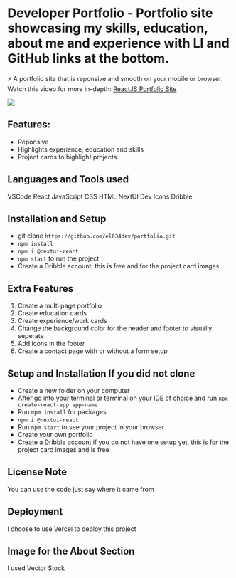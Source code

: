 # Developer Portfolio - Portfolio site showcasing my skills, education, about me and experience with LI and GitHub links at the bottom.

⚡️ A portfolio site that is reponsive and smooth on your mobile or browser.
Watch this video for more in-depth: <a href="https://www.youtube.com/watch?v=j0yZc2yfa7o" target="__blank">ReactJS Portfolio Site</a>

<img src="https://user-images.githubusercontent.com/84924260/198107344-a2e6b6b2-705e-4070-b51c-4d49ff2dc47a.png" />

## Features: 
- Reponsive
- Highlights experience, education and skills
- Project cards to highlight projects

## Languages and Tools used
VSCode
React
JavaScript
CSS
HTML
NextUI
Dev Icons
Dribble

## Installation and Setup 

- git clone `https://github.com/el634dev/portfolio.git`
- `npm install`
- `npm i @nextui-react`
- `npm start` to run the project
- Create a Dribble account, this is free and for the project card images

## Extra Features

1. Create a multi page portfolio
2. Create education cards
3. Create experience/work cards
4. Change the background color for the header and footer to visually seperate 
5. Add icons in the footer
6. Create a contact page with or without a form setup 

## Setup and Installation If you did not clone
- Create a new folder on your computer
- After go into your terminal or terminal on your IDE of choice and run `npx create-react-app app-name`
- Run `npm install` for packages
- `npm i @nextui-react`
- Run `npm start` to see your project in your browser
- Create your own portfolio
- Create a Dribble account if you do not have one setup yet, this is for the project card images and is free

## License Note
You can use the code just say where it came from

## Deployment
I choose to use Vercel to deploy this project

## Image for the About Section
I used Vector Stock 
